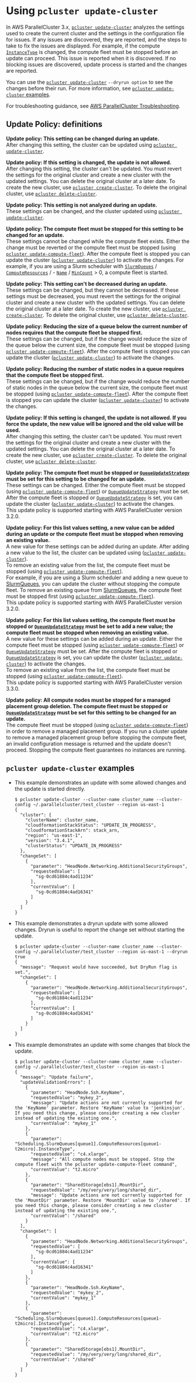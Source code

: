 # Using `pcluster update-cluster`<a name="using-pcluster-update-cluster-v3"></a>

In AWS ParallelCluster 3\.x, [`pcluster update-cluster`](pcluster.update-cluster-v3.md) analyzes the settings used to create the current cluster and the settings in the configuration file for issues\. If any issues are discovered, they are reported, and the steps to take to fix the issues are displayed\. For example, if the compute [`InstanceType`](Scheduling-v3.md#yaml-Scheduling-SlurmQueues-ComputeResources-InstanceType) is changed, the compute fleet must be stopped before an update can proceed\. This issue is reported when it is discovered\. If no blocking issues are discovered, update process is started and the changes are reported\.

You can use the [`pcluster update-cluster`](pcluster.update-cluster-v3.md) `--dryrun option` to see the changes before their run\. For more information, see [`pcluster update-cluster` examples](#pcluster-update-cluster-examples)\.

For troubleshooting guidance, see [AWS ParallelCluster Troubleshooting](troubleshooting-v3.md)\.

## Update Policy: definitions<a name="pcluster-update-policy-definitions"></a>

**Update policy: This setting can be changed during an update\.**  
After changing this setting, the cluster can be updated using [`pcluster update-cluster`](pcluster.update-cluster-v3.md)\.

**Update policy: If this setting is changed, the update is not allowed\.**  
After changing this setting, the cluster can't be updated\. You must revert the settings for the original cluster and create a new cluster with the updated settings\. You can delete the original cluster at a later date\. To create the new cluster, use [`pcluster create-cluster`](pcluster.create-cluster-v3.md)\. To delete the original cluster, use [`pcluster delete-cluster`](pcluster.delete-cluster-v3.md)\.

**Update policy: This setting is not analyzed during an update\.**  
These settings can be changed, and the cluster updated using [`pcluster update-cluster`](pcluster.update-cluster-v3.md)\.

**Update policy: The compute fleet must be stopped for this setting to be changed for an update\.**  
These settings cannot be changed while the compute fleet exists\. Either the change must be reverted or the compute fleet must be stopped \(using [`pcluster update-compute-fleet`](pcluster.update-compute-fleet-v3.md)\)\. After the compute fleet is stopped you can update the cluster \([`pcluster update-cluster`](pcluster.update-cluster-v3.md)\) to activate the changes\. For example, if you are using a Slurm scheduler with [`SlurmQueues`](Scheduling-v3.md#Scheduling-v3-SlurmQueues) / [`ComputeResources`](Scheduling-v3.md#Scheduling-v3-SlurmQueues-ComputeResources) / \- [`Name`](Scheduling-v3.md#yaml-Scheduling-SlurmQueues-ComputeResources-Name) / [`MinCount`](Scheduling-v3.md#yaml-Scheduling-SlurmQueues-ComputeResources-MinCount) > 0, a compute fleet is started\.

**Update policy: This setting can't be decreased during an update\.**  
These settings can be changed, but they cannot be decreased\. If these settings must be decreased, you must revert the settings for the original cluster and create a new cluster with the updated settings\. You can delete the original cluster at a later date\. To create the new cluster, use [`pcluster create-cluster`](pcluster.create-cluster-v3.md)\. To delete the original cluster, use [`pcluster delete-cluster`](pcluster.delete-cluster-v3.md)\.

**Update policy: Reducing the size of a queue below the current number of nodes requires that the compute fleet be stopped first\.**  
These settings can be changed, but if the change would reduce the size of the queue below the current size, the compute fleet must be stopped \(using [`pcluster update-compute-fleet`](pcluster.update-compute-fleet-v3.md)\)\. After the compute fleet is stopped you can update the cluster \([`pcluster update-cluster`](pcluster.update-cluster-v3.md)\) to activate the changes\.

**Update policy: Reducing the number of static nodes in a queue requires that the compute fleet be stopped first\.**  
These settings can be changed, but if the change would reduce the number of static nodes in the queue below the current size, the compute fleet must be stopped \(using [`pcluster update-compute-fleet`](pcluster.update-compute-fleet-v3.md)\)\. After the compute fleet is stopped you can update the cluster \([`pcluster update-cluster`](pcluster.update-cluster-v3.md)\) to activate the changes\.

**Update policy: If this setting is changed, the update is not allowed\. If you force the update, the new value will be ignored and the old value will be used\.**  
After changing this setting, the cluster can't be updated\. You must revert the settings for the original cluster and create a new cluster with the updated settings\. You can delete the original cluster at a later date\. To create the new cluster, use [`pcluster create-cluster`](pcluster.create-cluster-v3.md)\. To delete the original cluster, use [`pcluster delete-cluster`](pcluster.delete-cluster-v3.md)\.

**Update policy: The compute fleet must be stopped or [`QueueUpdateStrategy`](Scheduling-v3.md#yaml-Scheduling-SlurmSettings-QueueUpdateStrategy) must be set for this setting to be changed for an update\.**  
These settings can be changed\. Either the compute fleet must be stopped \(using [`pcluster update-compute-fleet`](pcluster.update-compute-fleet-v3.md)\) or [`QueueUpdateStrategy`](Scheduling-v3.md#yaml-Scheduling-SlurmSettings-QueueUpdateStrategy) must be set\. After the compute fleet is stopped or [`QueueUpdateStrategy`](Scheduling-v3.md#yaml-Scheduling-SlurmSettings-QueueUpdateStrategy) is set, you can update the cluster \([`pcluster update-cluster`](pcluster.update-cluster-v3.md)\) to activate the changes\.  
This update policy is supported starting with AWS ParallelCluster version 3\.2\.0\.

**Update policy: For this list values setting, a new value can be added during an update or the compute fleet must be stopped when removing an existing value\.**  
A new value for these settings can be added during an update\. After adding a new value to the list, the cluster can be updated using \([`pcluster update-cluster`](pcluster.update-cluster-v3.md)\)\.  
To remove an existing value from the list, the compute fleet must be stopped \(using [`pcluster update-compute-fleet`](pcluster.update-compute-fleet-v3.md)\)\.  
For example, if you are using a Slurm scheduler and adding a new queue to [SlurmQueues](Scheduling-v3.md#Scheduling-v3-SlurmQueues), you can update the cluster without stopping the compute fleet\. To remove an existing queue from [SlurmQueues](Scheduling-v3.md#Scheduling-v3-SlurmQueues), the compute fleet must be stopped first \(using [`pcluster update-compute-fleet`](pcluster.update-compute-fleet-v3.md)\)\.  
This update policy is supported starting with AWS ParallelCluster version 3\.2\.0\.

**Update policy: For this list values setting, the compute fleet must be stopped or [`QueueUpdateStrategy`](Scheduling-v3.md#yaml-Scheduling-SlurmSettings-QueueUpdateStrategy) must be set to add a new value; the compute fleet must be stopped when removing an existing value\.**  
A new value for these settings can be added during an update\. Either the compute fleet must be stopped \(using [`pcluster update-compute-fleet`](pcluster.update-compute-fleet-v3.md)\) or [`QueueUpdateStrategy`](Scheduling-v3.md#yaml-Scheduling-SlurmSettings-QueueUpdateStrategy) must be set\. After the compute fleet is stopped or [`QueueUpdateStrategy`](Scheduling-v3.md#yaml-Scheduling-SlurmSettings-QueueUpdateStrategy) is set, you can update the cluster \([`pcluster update-cluster`](pcluster.update-cluster-v3.md)\) to activate the changes\.  
To remove an existing value from the list, the compute fleet must be stopped \(using [`pcluster update-compute-fleet`](pcluster.update-compute-fleet-v3.md)\)\.  
This update policy is supported starting with AWS ParallelCluster version 3\.3\.0\.

**Update policy: All compute nodes must be stopped for a managed placement group deletion\. The compute fleet must be stopped or [`QueueUpdateStrategy`](Scheduling-v3.md#yaml-Scheduling-SlurmSettings-QueueUpdateStrategy) must be set for this setting to be changed for an update\.**  
The compute fleet must be stopped \(using [`pcluster update-compute-fleet`](pcluster.update-compute-fleet-v3.md)\) in order to remove a managed placement group\. If you run a cluster update to remove a managed placement group before stopping the compute fleet, an invalid configuration message is returned and the update doesn't proceed\. Stopping the compute fleet guarantees no instances are running\.

## `pcluster update-cluster` examples<a name="pcluster-update-cluster-examples"></a>
+ This example demonstrates an update with some allowed changes and the update is started directly\.

  ```
  $ pcluster update-cluster --cluster-name cluster_name --cluster-config ~/.parallelcluster/test_cluster --region us-east-1
  {
    "cluster": {
      "clusterName": cluster_name,
      "cloudformationStackStatus": "UPDATE_IN_PROGRESS",
      "cloudformationStackArn": stack_arn,
      "region": "us-east-1",
      "version": "3.4.1",
      "clusterStatus": "UPDATE_IN_PROGRESS"
    },
    "changeSet": [
      {
        "parameter": "HeadNode.Networking.AdditionalSecurityGroups",
        "requestedValue": [
          "sg-0cd61884c4ad11234"
        ],
        "currentValue": [
          "sg-0cd61884c4ad16341"
        ]
      }
    ]
  }
  ```
+ This example demonstrates a dryrun update with some allowed changes\. Dryrun is useful to report the change set without starting the update\.

  ```
  $ pcluster update-cluster --cluster-name cluster_name --cluster-config ~/.parallelcluster/test_cluster --region us-east-1 --dryrun true
  {
    "message": "Request would have succeeded, but DryRun flag is set.",
    "changeSet": [
      {
        "parameter": "HeadNode.Networking.AdditionalSecurityGroups",
        "requestedValue": [
          "sg-0cd61884c4ad11234"
        ],
        "currentValue": [
          "sg-0cd61884c4ad16341"
        ]
      }
    ]
  }
  ```
+ This example demonstrates an update with some changes that block the update\.

  ```
  $ pcluster update-cluster --cluster-name cluster_name --cluster-config ~/.parallelcluster/test_cluster --region us-east-1
  {
    "message": "Update failure",
    "updateValidationErrors": [
      {
        "parameter": "HeadNode.Ssh.KeyName",
        "requestedValue": "mykey_2",
        "message": "Update actions are not currently supported for the 'KeyName' parameter. Restore 'KeyName' value to 'jenkinsjun'. If you need this change, please consider creating a new cluster instead of updating the existing one.",
        "currentValue": "mykey_1"
      },
      {
        "parameter": "Scheduling.SlurmQueues[queue1].ComputeResources[queue1-t2micro].InstanceType",
        "requestedValue": "c4.xlarge",
        "message": "All compute nodes must be stopped. Stop the compute fleet with the pcluster update-compute-fleet command",
        "currentValue": "t2.micro"
      },
      {
        "parameter": "SharedStorage[ebs1].MountDir",
        "requestedValue": "/my/very/very/long/shared_dir",
        "message": "Update actions are not currently supported for the 'MountDir' parameter. Restore 'MountDir' value to '/shared'. If you need this change, please consider creating a new cluster instead of updating the existing one.",
        "currentValue": "/shared"
      }
    ],
    "changeSet": [
      {
        "parameter": "HeadNode.Networking.AdditionalSecurityGroups",
        "requestedValue": [
          "sg-0cd61884c4ad11234"
        ],
        "currentValue": [
          "sg-0cd61884c4ad16341"
        ]
      },
      {
        "parameter": "HeadNode.Ssh.KeyName",
        "requestedValue": "mykey_2",
        "currentValue": "mykey_1"
      },
      {
        "parameter": "Scheduling.SlurmQueues[queue1].ComputeResources[queue1-t2micro].InstanceType",
        "requestedValue": "c4.xlarge",
        "currentValue": "t2.micro"
      },
      {
        "parameter": "SharedStorage[ebs1].MountDir",
        "requestedValue": "/my/very/very/long/shared_dir",
        "currentValue": "/shared"
      }
    ]
  }
  ```